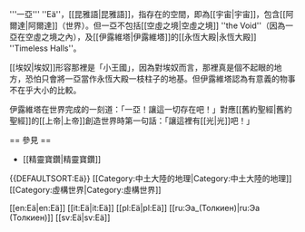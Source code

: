 '''一亞''' ''Eä''，[[昆雅語|昆雅語]]，指存在的空間，即為[[宇宙|宇宙]]，包含[[阿爾達|阿爾達]]（世界）。但一亞不包括[[空虛之境|空虛之境]] ''the Void''（因為一亞在空虛之境之內），及[[伊露維塔|伊露維塔]]的[[永恆大殿|永恆大殿]] ''Timeless Halls''。

[[埃奴|埃奴]]形容那裡是「小王國」，因為對埃奴而言，那裡真是個不起眼的地方，恐怕只會將一亞當作永恆大殿一枝柱子的地基。但伊露維塔認為有意義的物事不在乎大小的比較。

伊露維塔在世界完成的一刻道：「一亞！讓這一切存在吧！」對應[[舊約聖經|舊約聖經]]的[[上帝|上帝]]創造世界時第一句話：「讓這裡有[[光|光]]吧！」


== 參見 ==

* [[精靈寶鑽|精靈寶鑽]]

{{DEFAULTSORT:Eä}}
[[Category:中土大陸的地理|Category:中土大陸的地理]]
[[Category:虛構世界|Category:虛構世界]]

[[en:Eä|en:Eä]]
[[it:Eä|it:Eä]]
[[pl:Eä|pl:Eä]]
[[ru:Эа_(Толкиен)|ru:Эа (Толкиен)]]
[[sv:Eä|sv:Eä]]